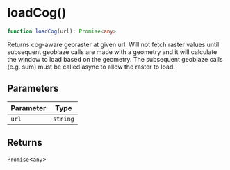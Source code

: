# loadCog()

```ts
function loadCog(url): Promise<any>
```

Returns cog-aware georaster at given url.  Will not fetch raster values
until subsequent geoblaze calls are made with a geometry and it will
calculate the window to load based on the geometry.  The subsequent
geoblaze calls (e.g. sum) must be called async to allow the raster to load.

## Parameters

| Parameter | Type |
| ------ | ------ |
| `url` | `string` |

## Returns

`Promise`\<`any`\>
